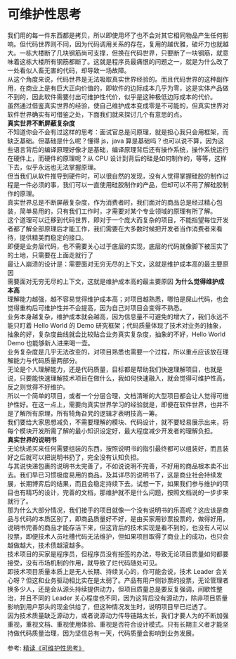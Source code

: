 # 可维护性思考
我们用的每一件东西都是拷贝，所以即使用坏了也不会对其它相同物品产生任何影响。但代码世界则不同，因为代码调用关系的存在，复用的越优雅，破坏力也就越大。一栋大楼断了几块钢筋尚可支撑，但换在代码世界，只要断了一块钢筋，就意味着这栋大楼所有钢筋都断了。这就是程序员最痛恨的问题之一，就是为什么改了一处看似人畜无害的代码，却导致一场故障。  
从这个角度来说，代码世界是无法吸取真实世界经验的。而且代码世界的这种副作用，在商业上是有巨大正向价值的，即软件的边际成本几乎为零，这是实体产品做不到的，因此软件需要付出可维护性代价，似乎是这种极低边际成本的代价。  
虽然通过借鉴真实世界的经验，使自己维护成本变成零是不可能的，但真实世界对软件世界确实有可借鉴之处，下面我们就来探讨几个有意思的点。  
**真实世界不断屏蔽复杂度**  
不知道你会不会有过这样的思考：面试官总是问原理，就是担心我只会用框架，而缺乏基础。但基础是什么呢？懂得 js，java 算是基础吗？也可以说不算，因为这些语言背后的编译原理好像才是基础，编译原理背后还有操作系统，操作系统运行在硬件上，而硬件的原理呢？从 CPU 设计到背后的硅是如何制作的，等等，这样下去，似乎永远也无法掌握原理。  
但当我们从软件推导到硬件时，可以很自然的发现，没有人觉得掌握硅胶的制作过程是一件必须的事，我们可以一直使用硅胶制作的产品，但却可以不用了解硅胶制作的原理。  
真实世界总是不断屏蔽复杂度，作为消费者时，我们面对的商品总是经过精心包装，简单易用的，只有我们工作时，才需要对某个专业领域的原理有所了解。    
这个道理可以迁移到代码世界，即对于一个庞大而复杂的项目，不能指望每位开发者都了解全部原理后才能工作，我们需要在大多数时候把开发者当作消费者来看待，提供精美而稳定的接口。  
即便是业务层代码，也不需要关心过于底层的实现，底层的代码就像脚下被压实了的土地，只需要在上面走就行了  
最让人崩溃的设计是：需要面对无穷无尽的上下文，这就是维护成本高的最主要原因  
需要面对无穷无尽的上下文，这就是维护成本高的最主要原因
**为什么觉得维护成本高**  
理解能力越强，越不容易觉得维护成本高；对项目越熟悉，哪怕是屎山代码，也会觉得重构后可维护性并不会提高，因为自己对项目会变得不熟悉。  
业务本身越复杂，维护成本就会越高，因为信息量不可避免的增大了，我们永远不能只盯着 Hello World 的 Demo 研究框架；代码质量体现了技术对业务的抽象，抽象的好，复杂度曲线就会比较贴合业务真实复杂度，抽象的不好，Hello World Demo 也能够新人进来喝一壶。  
业务复杂度是几乎无法改变的，对项目熟悉也需要一个过程，所以重点应该放在理解能力与代码质量两部分。  
无论是个人理解能力，还是代码质量，目标都是帮助我们快速理解项目，也就是说，只要能快速理解技术项目在做什么，我如何快速融入，就会觉得可维护性高，反之则觉得不好维护。  
所以一个简单的项目，或者一个分层合理，文档清晰的大型项目都会让人觉得可维护性好。在这一点上，需要向真实世界学习的经验就是，即便在软件世界，也并不是了解所有原理，所有犄角旮旯的逻辑才表明技高一筹。  
我们要给大家思想减负，不需要理解的模块、代码设计，就不要轻易展示出来，将每个模块开发所需了解的最小知识设定好，最大程度减少开发者的理解负担。  
**真实世界的说明书**  
无论快递买来任何需要组装的东西，按照说明书的指引最终都可以组装好，而且装好之后就可以把说明书扔了，完全没有认知负担。  
与其说快递包裹的说明书太完善了，不如说说明不完善，不好用的商品根本卖不出去。我们早已习惯极度易用的商品，及其详尽的说明书了，这是商业社会持续发展，长期博弈后的结果，而且会稳定持续下去。试想一下，如果我们参与维护的项目也有精巧的设计，完善的文档，那维护就不是什么问题，按照文档说的一步步来就行了。  
那为什么大部分情况，我们接手的项目就像一个没有说明书的乐高呢？这应该是商品与代码的本质区别了，即商品质量好不好，是由买家用钞票投票的，做得好用，说明书完善的商品才能存活下来，但这背后的技术实现是看不到的，也没有人可以投票，即便技术人员吐槽代码无法维护，但如果项目取得了商业上的成功，也只会越做越大，技术债越滚越多。  
技术项目的买家是程序员，但程序员没有拒签的办法，导致无论项目质量如何都要接受，没有市场机制的作用，就导致了烂代码随处可见。  
即技术项目质量本质上是无人长期、持续关心的，你可能会说，技术 Leader 会关心呀？但这和业务驱动相比实在是太弱了。产品有用户侧钞票的投票，无论管理者换多少人，还是会从源头持续提供动力，但项目质量总是要反复强调，间歇性整治，并且不同的 Leader 关心程度也不同，因为这背后没有源动力，除非项目质量影响到用户那头的现金供给了，但这种情况发生时，说明项目早已烂透了。  
因为技术质量缺乏源动力，或者说源动力传导链路太长，我们才要人为的不断加强重视，重视文档、重视使用体验、重视是否符合设计模式。只有长期主义者才能坚持做代码质量治理，因为坚信总有一天，代码质量会影响到业务发展。  

参考:
[精读《可维护性思考》](https://github.com/ascoders/weekly/blob/master/%E5%89%8D%E6%B2%BF%E6%8A%80%E6%9C%AF/212.%E7%B2%BE%E8%AF%BB%E3%80%8A%E5%8F%AF%E7%BB%B4%E6%8A%A4%E6%80%A7%E6%80%9D%E8%80%83%E3%80%8B.md)